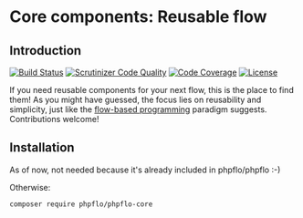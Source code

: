 # Core components: Reusable flow

## Introduction

[![Build Status](https://travis-ci.org/phpflo/phpflo-core.svg?branch=master)](https://travis-ci.org/phpflo/phpflo-core)
[![Scrutinizer Code Quality](https://scrutinizer-ci.com/g/phpflo/phpflo-core/badges/quality-score.png?b=master)](https://scrutinizer-ci.com/g/phpflo/phpflo-core/?branch=master)
[![Code Coverage](https://scrutinizer-ci.com/g/phpflo/phpflo-core/badges/coverage.png?b=master)](https://scrutinizer-ci.com/g/phpflo/phpflo-core/?branch=master)
[![License](http://img.shields.io/:license-mit-blue.svg)](http://doge.mit-license.org)

If you need reusable components for your next flow, this is the place to find them!
As you might have guessed, the focus lies on reusability and simplicity, just like the [flow-based programming](http://en.wikipedia.org/wiki/Flow-based_programming) paradigm suggests.
Contributions welcome!

## Installation

As of now, not needed because it's already included in phpflo/phpflo :-)

Otherwise:
```shell
composer require phpflo/phpflo-core
```
